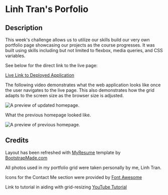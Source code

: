 # Linh Tran's Porfolio

## Description

This week's challenge allows us to utilize our skills build our very own portfolio page showcasing our projects as the course progresses. It was built using skills including but not limited to flexbox, media queries, and CSS variables. 

See below for the direct link to the live page:

[Live Link to Deployed Application](https://linhntran.github.io/linhnt-portfolio/)

The following video demonstrates what the web application looks like once the user navigates to the live page. This also demonstrates how the grid adapts to the screen size as the browser size is adjusted. 

![A preview of updated homepage.](./assets/images/new-preview.gif)

What the previous homepage looked like. 

![A preview of previous homepage.](./assets/images/preview.gif)

## Credits

Layout has been refreshed with [MyResume](https://bootstrapmade.com/free-html-bootstrap-template-my-resume/) template by [BootstrapMade.com](https://bootstrapmade.com/license/)

All photos used in my portfolio grid were taken personally by me, Linh Tran. 

Icons for the Contact Me section were provided by [Font Awesome](https://fontawesome.com/)

Link to tutorial in aiding with grid-resizing [YouTube Tutorial](https://www.youtube.com/watch?v=rnhoY5Cdmy0)